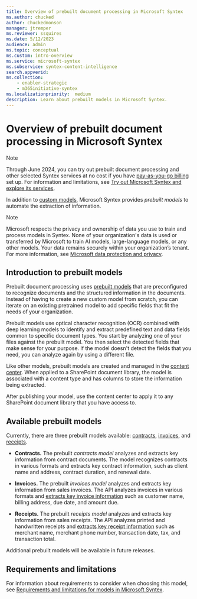 ```yaml
---
title: Overview of prebuilt document processing in Microsoft Syntex
ms.author: chucked
author: chuckedmonson
manager: jtremper
ms.reviewer: ssquires
ms.date: 5/12/2023
audience: admin
ms.topic: conceptual
ms.custom: intro-overview
ms.service: microsoft-syntex
ms.subservice: syntex-content-intelligence
search.appverid: 
ms.collection: 
    - enabler-strategic
    - m365initiative-syntex
ms.localizationpriority:  medium
description: Learn about prebuilt models in Microsoft Syntex.
---
```


# Overview of prebuilt document processing in Microsoft Syntex

> [!NOTE]
> Through June 2024, you can try out prebuilt document processing and other selected Syntex services at no cost if you have [pay-as-you-go billing](syntex-azure-billing.md) set up. For information and limitations, see [Try out Microsoft Syntex and explore its services](promo-syntex.md).

In addition to [custom models](model-types-overview.md#custom-models), Microsoft Syntex provides *prebuilt models* to automate the extraction of information.

> [!NOTE]
> Microsoft respects the privacy and ownership of data you use to train and process models in Syntex. None of your organization's data is used or transferred by Microsoft to train AI models, large-language models, or any other models. Your data remains securely within your organization’s tenant. For more information, see [Microsoft data protection and privacy](https://www.microsoft.com/en-us/trust-center/privacy).

## Introduction to prebuilt models

Prebuilt document processing uses [prebuilt models](#available-prebuilt-models) that are preconfigured to recognize documents and the structured information in the documents. Instead of having to create a new custom model from scratch, you can iterate on an existing pretrained model to add specific fields that fit the needs of your organization. 

Prebuilt models use optical character recognition (OCR) combined with deep learning models to identify and extract predefined text and data fields common to specific document types. You start by analyzing one of your files against the prebuilt model. You then select the detected fields that make sense for your purpose. If the model doesn't detect the fields that you need, you can analyze again by using a different file.

Like other models, prebuilt models are created and managed in the [content center](create-a-content-center.md). When applied to a SharePoint document library, the model is associated with a content type and has columns to store the information being extracted. 

After publishing your model, use the content center to apply it to any SharePoint document library that you have access to.  

## Available prebuilt models

Currently, there are three prebuilt models available: [contracts](prebuilt-model-contract.md), [invoices](prebuilt-model-invoice.md), and [receipts](prebuilt-model-receipt.md).

- **Contracts.** The prebuilt *contracts model* analyzes and extracts key information from contract documents. The model recognizes contracts in various formats and extracts key contract information, such as client name and address, contract duration, and renewal date.

- **Invoices.** The prebuilt *invoices model* analyzes and extracts key information from sales invoices. The API analyzes invoices in various formats and [extracts key invoice information](/azure/applied-ai-services/form-recognizer/concept-invoice#field-extraction) such as customer name, billing address, due date, and amount due.

- **Receipts.** The prebuilt *receipts model* analyzes and extracts key information from sales receipts. The API analyzes printed and handwritten receipts and [extracts key receipt information](/azure/applied-ai-services/form-recognizer/concept-receipt#field-extraction) such as merchant name, merchant phone number, transaction date, tax, and transaction total.
 
Additional prebuilt models will be available in future releases.

## Requirements and limitations

For information about requirements to consider when choosing this model, see [Requirements and limitations for models in Microsoft Syntex](requirements-and-limitations.md). 



 
